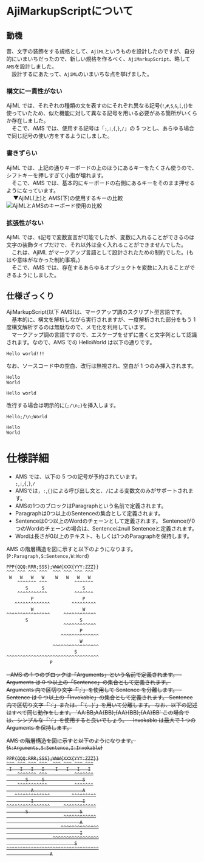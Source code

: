 # AjiMarkupScriptについて
## 動機

昔、文字の装飾をする規格として、`AjiML`というものを設計したのですが、自分的にいまいちだったので、新しい規格を作るべく、`AjiMarkupScript`、略して`AMS`を設計しました。  
　設計するにあたって、`AjiML`のいまいちな点を挙げました。

### 構文に一貫性がない

AjiML では、それぞれの種類の文を表すのにそれぞれ異なる記号(`!`,`#`,`$`,`&`,`[`,`{`)を使っていたため、似た機能に対して異なる記号を用いる必要がある箇所がいくらか存在しました。  
　そこで、AMS では、使用する記号は「`;`,`:`,`{`,`}`,`/`」の 5 つとし、あらゆる場合で同じ記号の使い方をするようにしました。

### 書きずらい

AjiML では、上記の通りキーボードの上のほうにあるキーをたくさん使うので、シフトキーを押しすぎて小指が壊れます。  
　そこで、AMS では、基本的にキーボードの右側にあるキーをそのまま押せるようになっています。  
　 ▼AjiML(上)と AMS(下)の使用するキーの比較
![AjiMLとAMSのキーボード使用の比較](https://drive.google.com/uc?id=11HJ5tAQp85_wojD1zCN70C_uB5qMrnvv "上：AjiML、下：AMS")

### 拡張性がない

AjiML では、`$`記号で変数宣言が可能でしたが、変数に入れることができるのは文字の装飾タイプだけで、それ以外は全く入れることができませんでした。  
　これは、AjiML がマークアップ言語として設計されたための制約でした。(もはや意味がなかった制約事項。)  
　そこで、AMS では、存在するあらゆるオブジェクトを変数に入れることができるようにしました。

## 仕様ざっくり

AjiMarkupScript(以下 AMS)は、マークアップ調のスクリプト型言語です。  
　基本的に、構文を解析しながら実行されますが、一度解析された部分をもう 1 度構文解析するのは無駄なので、メモ化を利用しています。  
　マークアップ調の言語ですので、エスケープをせずに書くと文字列として認識されます。なので、AMS での HelloWorld は以下の通りです。

```:helloworld.ams
Hello world!!!
```

なお、ソースコード中の空白、改行は無視され、空白が 1 つのみ挿入されます。

```:ignorebreaking.ams
Hello
World
```

```:実行結果
Hello world
```

改行する場合は明示的に(`;/\n;`)を挿入します。

```:breakingexplicitly.ams
Hello;/\n;World
```

```:実行結果
Hello
World
```

# 仕様詳細

-   AMS では、以下の 5 つの記号が予約されています。  
    `;`,`:`,`{`,`}`,`/`
-   AMSでは，`:`,`{}`による呼び出し文と、`/`による変数文のみがサポートされます。  
-   AMSの1つのブロックはParagraphという名前で定義されます。
-   Paragraphは0つ以上のSentenceの集合として定義されます。
-   Sentenceは0つ以上のWordのチェーンとして定義されます。  Sentenceが0つのWordのチェーンの場合は、Sentenceはnull Sentenceと定義されます。
-   Wordは長さが0以上のテキスト、もしくは1つのParagraphを保持します。

AMS の階層構造を図に示すと以下のようになります。  
(`P:Paragraph,S:Sentence,W:Word`)  

```:AMSの階層構造
PPP{QQQ:RRR;SSS};WWW{XXX{YYY:ZZZ}}
^^^ ^^^ ^^^ ^^^  ^^^ ^^^ ^^^ ^^^
 W   W   W   W    W   W   W   W
    ^^^^^^^ ^^^          ^^^^^^^
       S     S              S
    ^^^^^^^^^^^          ^^^^^^^
         P                  P
   ^^^^^^^^^^^^^        ^^^^^^^^^
         W                  W
^^^^^^^^^^^^^^^^     ^^^^^^^^^^^^
       S                   S
                     ^^^^^^^^^^^^
                           P
                    ^^^^^^^^^^^^^^
                           W
                 ^^^^^^^^^^^^^^^^^
                         S
^^^^^^^^^^^^^^^^^^^^^^^^^^^^^^^^^^
                P
```

<del>
-   AMS の 1 つのブロックは「Arguments」という名前で定義されます。  
-   Arguments は 0 つ以上の「Sentence」の集合として定義されます。  
    Arguments 内で区切り文字「`;`」を使用して Sentence を分離します。  
-   Sentence は 0 つ以上の「Invokable」の集合として定義されます。  
     Sentence 内で区切り文字「`:`」または、「`{...}`」を用いて分離します。  
    なお、以下の記述はすべて同じ動作をします。  
    `AA:BB;AA{BB};{AA}{BB};{AA}BB`  
    この場合では、シンプルな「`:`」を使用すると良いでしょう。  
-   Invokable は最大で 1 つの Arguments を保持します。  

AMS の階層構造を図に示すと以下のようになります。  
(`A:Arguments,S:Sentence,I:Invokable`)  

```:AMSの階層構造
PPP{QQQ:RRR;SSS};WWW{XXX{YYY:ZZZ}}
^^^ ^^^ ^^^ ^^^  ^^^ ^^^ ^^^ ^^^
 I   I   I   I    I   I   I   I
    ^^^^^^^ ^^^          ^^^^^^^
       S     S              S
    ^^^^^^^^^^^          ^^^^^^^
         A                  A
   ^^^^^^^^^^^^^        ^^^^^^^^^
         I                  I
^^^^^^^^^^^^^^^^     ^^^^^^^^^^^^
       S                   S
                     ^^^^^^^^^^^^
                           A
                    ^^^^^^^^^^^^^^
                           I
                 ^^^^^^^^^^^^^^^^^
                         S
^^^^^^^^^^^^^^^^^^^^^^^^^^^^^^^^^^
                A
```
</del>
